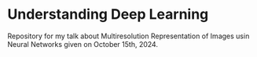 # Understanding Deep Learning

Repository for my talk about Multiresolution Representation of Images usin Neural Networks given on October 15th, 2024.